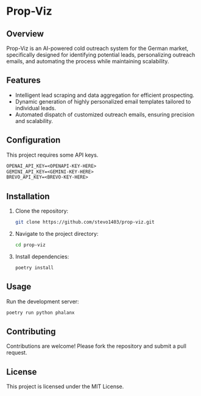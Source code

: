 # Prop-Viz

## Overview
Prop-Viz is an AI-powered cold outreach system for the German market, specifically designed for identifying potential leads, personalizing outreach emails, and automating the process while maintaining scalability.

## Features
- Intelligent lead scraping and data aggregation for efficient prospecting.
- Dynamic generation of highly personalized email templates tailored to individual leads.
- Automated dispatch of customized outreach emails, ensuring precision and scalability.

## Configuration

This project requires some API keys.
```txt
OPENAI_API_KEY=<OPENAPI-KEY-HERE>
GEMINI_API_KEY=<GEMINI-KEY-HERE>
BREVO_API_KEY=<BREVO-KEY-HERE>
```

## Installation
1. Clone the repository:
   ```bash
   git clone https://github.com/stevo1403/prop-viz.git
   ```
2. Navigate to the project directory:
   ```bash
   cd prop-viz
   ```
3. Install dependencies:
   ```bash
   poetry install
   ```

## Usage
Run the development server:
```bash
poetry run python phalanx
```

## Contributing
Contributions are welcome! Please fork the repository and submit a pull request.

## License
This project is licensed under the MIT License.
